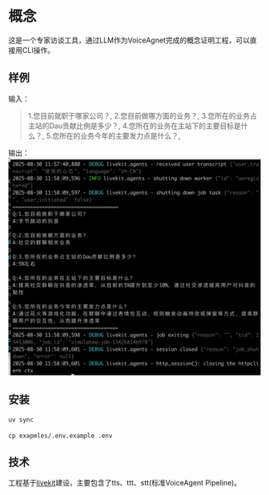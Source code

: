 # 概念

这是一个专家访谈工具，通过LLM作为VoiceAgnet完成的概念证明工程，可以直接用CLI操作。

## 样例

输入：
> 1.您目前就职于哪家公司？,
  2.您目前做哪方面的业务？,
  3.您所在的业务占主站的Dau贡献比例是多少？,
  4.您所在的业务在主站下的主要目标是什么？,
  5.您所在的业务今年的主要发力点是什么？,

输出：
![demo](https://github.com/mrriddler-feng/llm-agents/blob/main/expert_interview/examples/expert_interview_demo.png)

## 安装

```
uv sync

cp exapmles/.env.example .env

```
## 技术

工程基于[livekit](https://github.com/livekit/agents)建设，主要包含了tts、ttt、stt(标准VoiceAgent Pipeline)。
   

